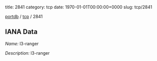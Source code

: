title: 2841
category: tcp
date: 1970-01-01T00:00:00+0000
slug: tcp/2841

[portdb](/) / [tcp](/category/tcp.html) / 2841


## IANA Data

_Name:_ l3-ranger

_Description:_ l3-ranger

